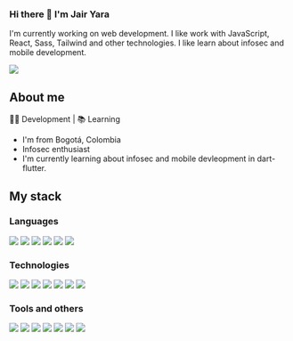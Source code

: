 ### Hi there 👋 I'm Jair Yara

I'm currently working on web development. I like work with JavaScript, React, Sass, Tailwind and other technologies. I like learn about infosec and mobile development.

![](https://visitor-badge.laobi.icu/badge?page_id=jairyara.jairyara)

<!-- ![GitHub stats](https://github-readme-stats.vercel.app/api?username=jairyara&show_icons=true&theme=tokyonight)   ![Top Langs](https://github-readme-stats.vercel.app/api/top-langs/?username=jairyara&theme=tokyonight) -->

## About me

👨‍💻 Development | 📚 Learning 

* I'm from Bogotá, Colombia
* Infosec enthusiast
* I'm currently learning about infosec and mobile devleopment in dart-flutter.


## My stack
### Languages
![](https://img.shields.io/badge/-JavaScript-111111?logo=javascript) ![](https://img.shields.io/badge/-SCSS-111111?logo=sass)  ![](https://img.shields.io/badge/-HTML5-111111?logo=html5) ![](https://img.shields.io/badge/-CSS3-111111?logo=css3) ![](https://img.shields.io/badge/-PHP-111111?logo=php) ![](https://img.shields.io/badge/-Dart-111111?logo=dart)

### Technologies
![](https://img.shields.io/badge/-ReactJs-111111?logo=react) ![](https://img.shields.io/badge/-NodeJS-111111?logo=nodedotjs) ![](https://img.shields.io/badge/-Twig-111111?logo=symfony) ![](https://img.shields.io/badge/-TailwindCSS-111111?logo=tailwindcss) ![](https://img.shields.io/badge/-BootstrapCSS-111111?logo=bootstrap) ![](https://img.shields.io/badge/-PostCSS-111111?logo=postcss) ![](https://img.shields.io/badge/-Flutter-111111?logo=flutter)

### Tools and others

![](https://img.shields.io/badge/-Git-111111?logo=git) ![](https://img.shields.io/badge/-GitHub-111111?logo=github) ![](https://img.shields.io/badge/-GitLab-111111?logo=gitlab) ![](https://img.shields.io/badge/-Vercel-111111?logo=vercel) ![](https://img.shields.io/badge/-IntelliJIdea-111111?logo=Intellijidea) ![](https://img.shields.io/badge/-VSCode-111111?logo=visualstudiocode) ![](https://img.shields.io/badge/-AndroidStudio-111111?logo=androidstudio) 
